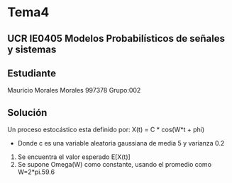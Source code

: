 # Tema4

## UCR IE0405 Modelos Probabilísticos de señales y sistemas

## Estudiante
Mauricio Morales Morales 997378 Grupo:002

## Solución
Un proceso estocástico esta definido por: X(t) = C * cos(W*t + phi)
- Donde c es una variable aleatoria gaussiana de media 5 y varianza 0.2

1. Se encuentra el valor esperado E[X(t)]
2. Se supone Omega(W) como constante, usando el promedio como W=2*pi.59.6
